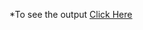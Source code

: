 *To see the output [Click Here ](https://github.com/rishabsharma00/Coursera-HTML-CSS-and-JavaScript-for-Web-Developers/blob/main/module3_solution/index.html)
